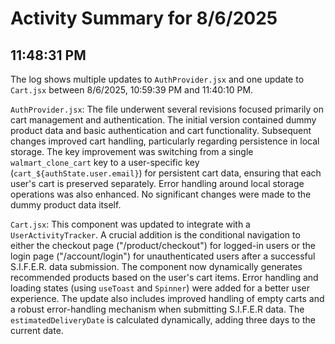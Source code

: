 # Activity Summary for 8/6/2025

## 11:48:31 PM
The log shows multiple updates to `AuthProvider.jsx` and one update to `Cart.jsx` between 8/6/2025, 10:59:39 PM and 11:40:10 PM.

`AuthProvider.jsx`:  The file underwent several revisions focused primarily on cart management and authentication.  The initial version contained dummy product data and basic authentication and cart functionality.  Subsequent changes improved cart handling, particularly regarding persistence in local storage.  The key improvement was switching from a single `walmart_clone_cart` key to a user-specific key (`cart_${authState.user.email}`) for persistent cart data, ensuring that each user's cart is preserved separately.  Error handling around local storage operations was also enhanced.  No significant changes were made to the dummy product data itself.


`Cart.jsx`: This component was updated to integrate with a `UserActivityTracker`.  A crucial addition is the conditional navigation to either the checkout page ("/product/checkout") for logged-in users or the login page ("/account/login") for unauthenticated users after a successful S.I.F.E.R. data submission.  The component now dynamically generates recommended products based on the user's cart items.  Error handling and loading states (using `useToast` and `Spinner`) were added for a better user experience. The update also includes improved handling of empty carts and a robust error-handling mechanism when submitting S.I.F.E.R data.  The `estimatedDeliveryDate` is calculated dynamically, adding three days to the current date.
